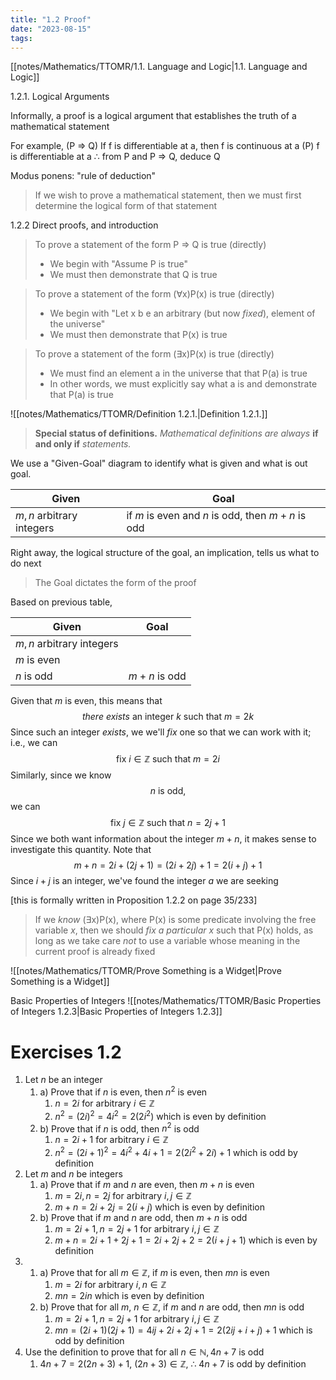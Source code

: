 ```yaml
---
title: "1.2 Proof"
date: "2023-08-15"
tags:
---
```


[[notes/Mathematics/TTOMR/1.1. Language and Logic|1.1. Language and Logic]]

1.2.1. Logical Arguments

Informally, a proof is a logical argument that establishes the truth of a mathematical statement

For example,
	(P => Q) If f is differentiable at a, then f is continuous at a
	(P) f is differentiable at a
	$\therefore$ from P and P => Q, deduce Q

Modus ponens: "rule of deduction"

> If we wish to prove a mathematical statement, then we must first determine the logical form of that statement

1.2.2 Direct proofs, and introduction

> To prove a statement of the form P => Q is true (directly)
> - We begin with "Assume P is true"
> - We must then demonstrate that Q is true

> To prove a statement of the form ($\forall$x)P(x) is true (directly)
> - We begin with "Let x b e an arbitrary (but now *fixed*), element of the universe"
> - We must then demonstrate that P(x) is true

> To prove a statement of the form ($\exists$x)P(x) is true (directly)
> - We must find an element a in the universe that that P(a) is true
> - In other words, we must explicitly say what a is and demonstrate that P(a) is true

![[notes/Mathematics/TTOMR/Definition 1.2.1.|Definition 1.2.1.]]

> **Special status of definitions.** *Mathematical definitions are always* **if and only if** *statements.*

We use a "Given-Goal" diagram to identify what is given and what is out goal. 

| Given | Goal | 
| --- | --- |
| $m, n$ arbitrary integers | if $m$ is even and $n$ is odd, then $m + n$ is odd

Right away, the logical structure of the goal, an implication, tells us what to do next

> The Goal dictates the form of the proof

Based on previous table,

| Given | Goal | 
| --- | --- |
| $m, n$ arbitrary integers | |
| $m$ is even | |
| $n$ is odd | $m + n$ is odd |


Given that $m$ is even, this means that
$$
there \text{ } exists \text{ an integer } k \text{ such that } m = 2k
$$
Since such an integer $exists$, we we'll $fix$ one so that we can work with it; i.e., we can
$$
\text{fix } i \in \mathbb{Z} \text{ such that } m=2i
$$
Similarly, since we know
$$
n \text{ is odd},
$$
we can
$$
\text{fix } j \in \mathbb{Z} \text{ such that } n=2j+1
$$
Since we both want information about the integer $m + n$, it makes sense to investigate this quantity. Note that
$$
m + n = 2i + (2j + 1) = (2i + 2j) + 1 = 2(i + j) + 1
$$
Since $i + j$ is an integer, we've found the integer $a$ we are seeking

\[this is formally written in Proposition 1.2.2 on page 35/233]

> If we *know* ($\exists$x)P(x), where P(x) is some predicate involving the free variable $x$, then we should *fix a particular x* such that P(x) holds, as long as we take care *not* to use a variable whose meaning in the current proof is already fixed

![[notes/Mathematics/TTOMR/Prove Something is a Widget|Prove Something is a Widget]]

Basic Properties of Integers
![[notes/Mathematics/TTOMR/Basic Properties of Integers 1.2.3|Basic Properties of Integers 1.2.3]]

# Exercises 1.2

1. Let $n$ be an integer
	1. a) Prove that if $n$ is even, then $n^{2}$ is even
		1. $n = 2i$ for arbitrary $i\in \mathbb{Z}$
		2. $n^{2} = (2i)^{2} = 4i^{2} = 2(2i^{2})$ which is even by definition
	2. b) Prove that if $n$ is odd, then $n^{2}$ is odd
		1. $n = 2i + 1$ for arbitrary $i \in \mathbb{Z}$
		2. $n^{2} = (2i+1)^{2} = 4i^{2} + 4i + 1 = 2(2i^{2} + 2i) + 1$ which is odd by definition
2. Let $m$ and $n$ be integers
	1. a) Prove that if $m$ and $n$ are even, then $m+n$ is even
		1. $m = 2i, n = 2j$ for arbitrary $i,j\in \mathbb{Z}$
		2. $m+n=2i+2j=2(i+j)$ which is even by definition
	2. b) Prove that if $m$ and $n$ are odd, then $m+n$ is odd
		1. $m=2i+1,n=2j+1$ for arbitrary $i,j \in \mathbb{Z}$
		2. $m+n=2i+1+2j+1=2i+2j+2=2(i+j+1)$ which is even by definition
3. 
	1. a) Prove that for all $m \in \mathbb{Z}$, if $m$ is even, then $mn$ is even
		1. $m=2i$ for arbitrary $i,n \in \mathbb{Z}$
		2. $mn=2in$ which is even by definition
	3. b) Prove that for all $m$, $n \in \mathbb{Z}$, if $m$ and $n$ are odd, then $mn$ is odd
		1. $m =2i + 1, n=2j+1$ for arbitrary $i,j \in \mathbb{Z}$
		2. $mn = (2i+1)(2j+1) = 4ij + 2i + 2j + 1 = 2(2ij + i + j) + 1$ which is odd by definition
4. Use the definition to prove that for all $n \in \mathbb{N}, 4n+7$ is odd
	1. $4n+7=2(2n+3)+1$, $(2n+3) \in \mathbb{Z}$, $\therefore$ $4n + 7$ is odd by definition